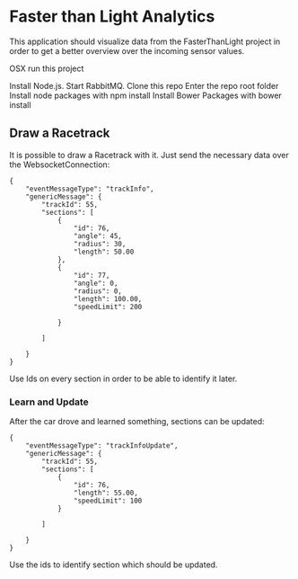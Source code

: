 # Faster than Light Analytics

This application should visualize data from the FasterThanLight project in order to get a better overview over the incoming sensor values.

OSX run this project

Install Node.js.
Start RabbitMQ.
Clone this repo
Enter the repo root folder
Install node packages with npm install
Install Bower Packages with bower install


## Draw a Racetrack

It is possible to draw a Racetrack with it. Just send the necessary data over the WebsocketConnection:

    {
        "eventMessageType": "trackInfo",
        "genericMessage": {
            "trackId": 55,
            "sections": [
                {
                    "id": 76,
                    "angle": 45,
                    "radius": 30,
                    "length": 50.00
                }, 
                {
                    "id": 77,
                    "angle": 0,
                    "radius": 0,
                    "length": 100.00,
                    "speedLimit": 200
                    
                }
                
            ]
        
        }
    }
    
Use Ids on every section in order to be able to identify it later.
    
### Learn and Update    
    
After the car drove and learned something, sections can be updated:

    {
        "eventMessageType": "trackInfoUpdate",
        "genericMessage": {
            "trackId": 55,
            "sections": [
                {
                    "id": 76,
                    "length": 55.00,
                    "speedLimit": 100
                }
               
            ]
        
        }
    }
    
Use the ids to identify section which should be updated.
